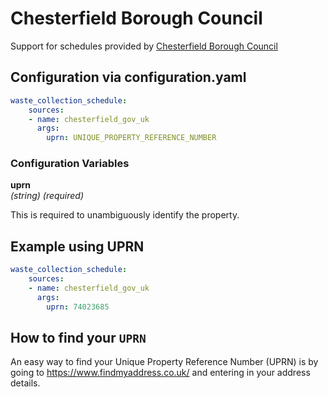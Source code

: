 # Chesterfield Borough Council

Support for schedules provided by [Chesterfield Borough Council](https://www.chesterfield.gov.uk/bins-and-recycling/bin-collections/check-bin-collections.aspx)

## Configuration via configuration.yaml

```yaml
waste_collection_schedule:
    sources:
    - name: chesterfield_gov_uk
      args:
        uprn: UNIQUE_PROPERTY_REFERENCE_NUMBER
```

### Configuration Variables

**uprn**  
*(string) (required)*

This is required to unambiguously identify the property.

## Example using UPRN

```yaml
waste_collection_schedule:
    sources:
    - name: chesterfield_gov_uk
      args:
        uprn: 74023685
```

## How to find your `UPRN`

An easy way to find your Unique Property Reference Number (UPRN) is by going to <https://www.findmyaddress.co.uk/> and entering in your address details.
